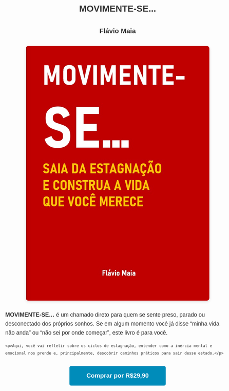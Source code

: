 <!DOCTYPE html>
<html lang="pt-BR">
<head>
  <meta charset="UTF-8" />
  <meta name="viewport" content="width=device-width, initial-scale=1" />
  <title>MOVIMENTE-SE - Flávio Maia</title>
  <style>
    body {
      font-family: Arial, sans-serif;
      max-width: 700px;
      margin: 20px auto;
      padding: 0 15px;
      color: #333;
      line-height: 1.6;
    }
    header {
      text-align: center;
      margin-bottom: 30px;
    }
    .cover-image {
      display: block;
      max-width: 100%;
      height: auto;
      margin: 0 auto 30px;
      border-radius: 8px;
      box-shadow: 0 4px 10px rgba(0,0,0,0.1);
    }
    .description p {
      margin-bottom: 15px;
      font-size: 1.1rem;
    }
    .buy-button {
      display: block;
      width: 100%;
      max-width: 300px;
      margin: 30px auto;
      padding: 15px 0;
      background-color: #008CBA;
      color: white;
      text-align: center;
      font-size: 1.2rem;
      font-weight: bold;
      text-decoration: none;
      border-radius: 5px;
      transition: background-color 0.3s ease;
    }
    .buy-button:hover {
      background-color: #005f73;
    }
  </style>
</head>
<body>

  <header>
    <h1>MOVIMENTE-SE...</h1>
    <h2>Flávio Maia</h2>
  </header>

  <!-- Imagem da capa do livro -->
  <img src="capa-do-livro-MOVIMENTE-SE.jpg" alt="capa do livro MOVIMENTE-SE" class="cover-image" />

  <section class="description">
    <p><strong>MOVIMENTE-SE…</strong> é um chamado direto para quem se sente preso, parado ou desconectado dos próprios sonhos. Se em algum momento você já disse “minha vida não anda” ou “não sei por onde começar”, este livro é para você.</p>

    <p>Aqui, você vai refletir sobre os ciclos de estagnação, entender como a inércia mental e emocional nos prende e, principalmente, descobrir caminhos práticos para sair desse estado.</p>
  </section>

  <!-- Botão de compra direcionando para Hotmart -->
  <a href="https://hotmart.com/pt-br/marketplace/produtos/hagsxd-movimente-se-moahi/E99949797N" target="_blank" class="buy-button">Comprar por R$29,90</a>

</body>
</html>
